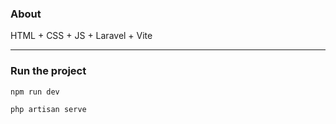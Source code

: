 ### About
HTML + CSS + JS + Laravel + Vite

<hr />

### Run the project
```bash
npm run dev
```
```bash
php artisan serve
```
